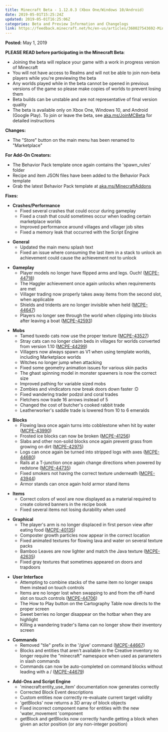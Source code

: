 ```yaml
---
title: Minecraft Beta - 1.12.0.3 (Xbox One/Windows 10/Android)
date: 2019-05-01T15:25:24Z
updated: 2019-05-01T16:25:06Z
categories: Beta and Preview Information and Changelogs
link: https://feedback.minecraft.net/hc/en-us/articles/360027543692-Minecraft-Beta-1-12-0-3-Xbox-One-Windows-10-Android
---
```


**Posted:** May 1, 2019

**PLEASE READ before participating in the Minecraft Beta**:

- Joining the beta will replace your game with a work in progress version of Minecraft
- You will not have access to Realms and will not be able to join non-beta players while you're previewing the beta
- Any worlds played while in the beta cannot be opened in previous versions of the game so please make copies of worlds to prevent losing them
- Beta builds can be unstable and are not representative of final version quality
- The beta is available only on Xbox One, Windows 10, and Android (Google Play). To join or leave the beta, see [aka.ms/JoinMCBeta](https://aka.ms/JoinMCBeta) for detailed instructions

**Changes:**

- The "Store" button on the main menu has been renamed to "Marketplace"

**For Add-On Creators:**

- The Behavior Pack template once again contains the 'spawn_rules' folder
- Recipe and item JSON files have been added to the Behavior Pack template
- Grab the latest Behavior Pack template at [aka.ms/MinecraftAddons](https://aka.ms/MinecraftAddons)

**Fixes:**

- **Crashes/Performance**
  - Fixed several crashes that could occur during gameplay
  - Fixed a crash that could sometimes occur when loading certain marketplace worlds
  - Improved performance around villages and villager job sites
  - Fixed a memory leak that occurred with the Script Engine

<!-- -->

- **General**
  - Updated the main menu splash text
  - Fixed an issue where consuming the last item in a stack to unlock an achievement could cause the achievement not to unlock

<!-- -->

- **Gameplay**
  - Player models no longer have flipped arms and legs. Ouch! ([MCPE-44718](https://bugs.mojang.com/browse/MCPE-44718))
  - The Haggler achievement once again unlocks when requirements are met
  - Villager trading now properly takes away items from the second slot, when applicable
  - Shields and tridents are no longer invisible when held ([MCPE-44647](https://bugs.mojang.com/browse/MCPE-44647))
  - Players no longer see through the world when clipping into blocks after leaving a boat ([MCPE-42593](https://bugs.mojang.com/browse/MCPE-42593))

<!-- -->

- **Mobs**
  - Tamed tuxedo cats now use the proper texture ([MCPE-43527](https://bugs.mojang.com/browse/MCPE-43527))
  - Stray cats can no longer claim beds in villages for worlds converted from version 1.10 ([MCPE-44299](https://bugs.mojang.com/browse/MCPE-44299))
  - Villagers now always spawn as V1 when using template worlds, including Marketplace worlds
  - Witches no longer jump when attacking
  - Fixed some geometry animation issues for various skin packs
  - The ghast spinning model in monster spawners is now the correct size
  - Improved pathing for variable sized mobs
  - Zombies and vindicators now break doors down faster :D
  - Fixed wandering trader podzol and coral trades
  - Fletchers now trade 16 arrows instead of 5
  - Changed the cost of butcher's cooked rabbit trade
  - Leatherworker's saddle trade is lowered from 10 to 6 emeralds

<!-- -->

- **Blocks**
  - Flowing lava once again turns into cobblestone when hit by water ([MCPE-43990](https://bugs.mojang.com/browse/MCPE-43990))
  - Frosted ice blocks can now be broken ([MCPE-41256](https://bugs.mojang.com/browse/MCPE-41256))
  - Slabs and other non-solid blocks once again prevent grass from growing on dirt ([MCPE-42975](https://bugs.mojang.com/browse/MCPE-42975))
  - Logs can once again be turned into stripped logs with axes ([MCPE-44680](https://bugs.mojang.com/browse/MCPE-44680))
  - Rails at a T-junction once again change directions when powered by redstone ([MCPE-44735](https://bugs.mojang.com/browse/MCPE-44735))
  - Fixed smokers not having the correct texture underneath ([MCPE-43944](https://bugs.mojang.com/browse/MCPE-43944))
  - Armor stands can once again hold armor stand items

<!-- -->

- **Items**
  - Correct colors of wool are now displayed as a material required to create colored banners in the recipe book
  - Fixed several items not losing durability when used

<!-- -->

- **Graphical**
  - The player's arm is no longer displaced in first person view after eating food ([MCPE-40135](https://bugs.mojang.com/browse/MCPE-40135))
  - Composter growth particles now appear in the correct location
  - Fixed animated textures for flowing lava and water on several texture packs
  - Bamboo Leaves are now lighter and match the Java texture ([MCPE-42635](https://bugs.mojang.com/browse/MCPE-42635))
  - Fixed gray textures that sometimes appeared on doors and trapdoors

<!-- -->

- **User Interface**
  - Attempting to combine stacks of the same item no longer swaps them instead on touch controls
  - Items are no longer lost when swapping to and from the off-hand slot on touch controls ([MCPE-44706](https://bugs.mojang.com/browse/MCPE-44706))
  - The How to Play button on the Cartography Table now directs to the proper screen
  - Sweet berries no longer disappear on the hotbar when they are highlight
  - Killing a wandering trader's llama can no longer show their inventory screen

<!-- -->

- **Commands**
  - Removed "tile" prefix in the '/give' command ([MCPE-44667](https://bugs.mojang.com/browse/MCPE-44667))
  - Blocks and entities that aren't available in the Creative inventory no longer require the "minecraft" namespace when used as parameters in slash commands
  - Commands can now be auto-completed on command blocks without leading with a / ([MCPE-44679](https://bugs.mojang.com/browse/MCPE-44679))

<!-- -->

- **Add-Ons and Script Engine**
  - 'minecraft:entity_use_item' documentation now generates correctly
  - Corrected Block Event descriptions
  - Custom entities now correctly re-evaluate current target validity
  - 'getBlocks' now returns a 3D array of block objects
  - Fixed incorrect component name for entities with the new 'water_movement 'component
  - getBlock and getBlocks now correctly handle getting a block when given an actor position (or any non-integer position)

